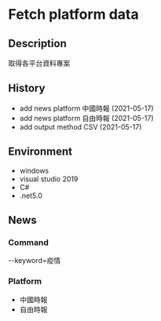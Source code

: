 # Fetch platform data

## Description

取得各平台資料專案

## History

* add news platform 中國時報 (2021-05-17)
* add news platform 自由時報 (2021-05-17)
* add output method CSV (2021-05-17)

## Environment

* windows
* visual studio 2019
* C#
* .net5.0

## News

### Command

--keyword=疫情

### Platform

* 中國時報
* 自由時報
